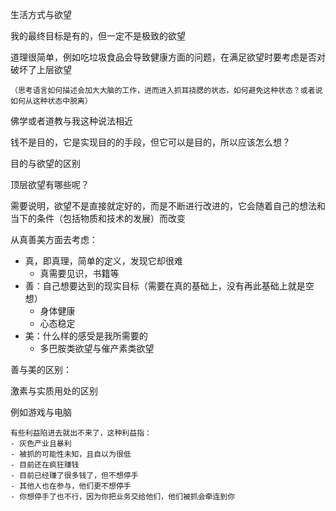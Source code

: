 生活方式与欲望


我的最终目标是有的，但一定不是极致的欲望


道理很简单，例如吃垃圾食品会导致健康方面的问题，在满足欲望时要考虑是否对破坏了上层欲望


```
（思考语言如何描述会加大大脑的工作，进而进入抓耳挠腮的状态，如何避免这种状态？或者说如何从这种状态中脱离）
```

佛学或者道教与我这种说法相近


钱不是目的，它是实现目的的手段，但它可以是目的，所以应该怎么想？


目的与欲望的区别



顶层欲望有哪些呢？

需要说明，欲望不是直接就定好的，而是不断进行改进的，它会随着自己的想法和当下的条件（包括物质和技术的发展）而改变


从真善美方面去考虑：

- 真，即真理，简单的定义，发现它却很难
  - 真需要见识，书籍等
- 善：自己想要达到的现实目标（需要在真的基础上，没有再此基础上就是空想）
  - 身体健康
  - 心态稳定
- 美：什么样的感受是我所需要的
  - 多巴胺类欲望与催产素类欲望


善与美的区别：

激素与实质用处的区别

例如游戏与电脑


```随想
有些利益陷进去就出不来了，这种利益指：
- 灰色产业且暴利
- 被抓的可能性未知，且自以为很低
- 目前还在疯狂赚钱
- 目前已经赚了很多钱了，但不想停手
- 其他人也在参与，他们更不想停手
- 你想停手了也不行，因为你把业务交给他们，他们被抓会牵连到你
```
